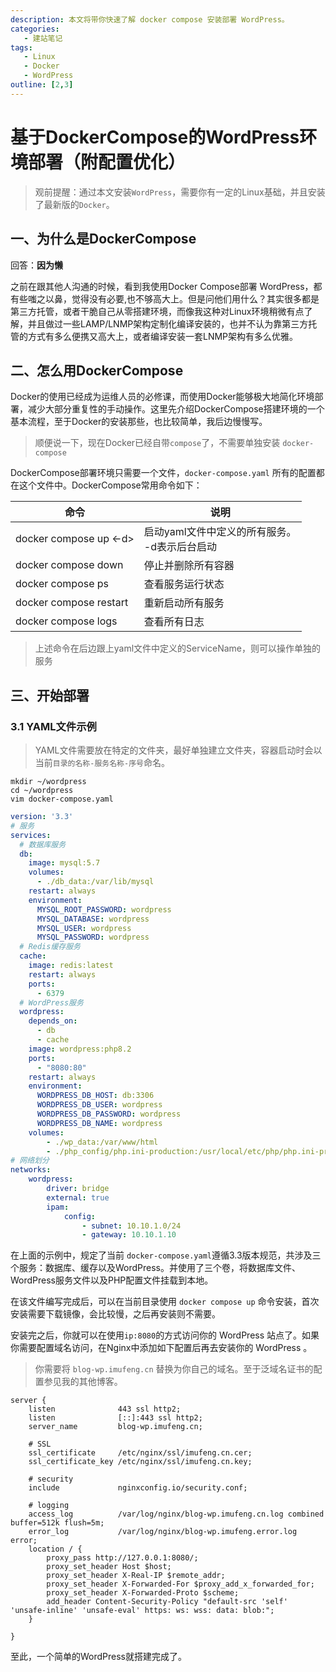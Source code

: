 ```yaml
---
description: 本文将带你快速了解 docker compose 安装部署 WordPress。
categories: 
   - 建站笔记
tags: 
   - Linux
   - Docker
   - WordPress
outline: [2,3]
---
```


# 基于DockerCompose的WordPress环境部署（附配置优化）

> 观前提醒：通过本文安装`WordPress`，需要你有一定的Linux基础，并且安装了最新版的`Docker`。

## 一、为什么是DockerCompose

回答：**因为懒**

之前在跟其他人沟通的时候，看到我使用Docker Compose部署 WordPress，都有些嗤之以鼻，觉得没有必要,也不够高大上。但是问他们用什么？其实很多都是第三方托管，或者干脆自己从零搭建环境，而像我这种对Linux环境稍微有点了解，并且做过一些LAMP/LNMP架构定制化编译安装的，也并不认为靠第三方托管的方式有多么便携又高大上，或者编译安装一套LNMP架构有多么优雅。

## 二、怎么用DockerCompose

Docker的使用已经成为运维人员的必修课，而使用Docker能够极大地简化环境部署，减少大部分重复性的手动操作。这里先介绍DockerCompose搭建环境的一个基本流程，至于Docker的安装那些，也比较简单，我后边慢慢写。

> 顺便说一下，现在Docker已经自带`compose`了，不需要单独安装 `docker-compose`

DockerCompose部署环境只需要一个文件，`docker-compose.yaml` 所有的配置都在这个文件中。DockerCompose常用命令如下：

| 命令                   | 说明                                               |
| ---------------------- | -------------------------------------------------- |
| docker compose up <-d> | 启动yaml文件中定义的所有服务。<br />-d表示后台启动 |
| docker compose down    | 停止并删除所有容器                                 |
| docker compose ps      | 查看服务运行状态                                   |
| docker compose restart | 重新启动所有服务                                   |
| docker compose logs    | 查看所有日志                                       |

> 上述命令在后边跟上yaml文件中定义的ServiceName，则可以操作单独的服务

## 三、开始部署

### 3.1 YAML文件示例

> YAML文件需要放在特定的文件夹，最好单独建立文件夹，容器启动时会以当前`目录的名称-服务名称-序号`命名。

```shell
mkdir ~/wordpress
cd ~/wordpress
vim docker-compose.yaml
```

```yaml
version: '3.3'
# 服务
services:
  # 数据库服务
  db:
    image: mysql:5.7
    volumes:
      - ./db_data:/var/lib/mysql
    restart: always
    environment:
      MYSQL_ROOT_PASSWORD: wordpress
      MYSQL_DATABASE: wordpress
      MYSQL_USER: wordpress
      MYSQL_PASSWORD: wordpress
  # Redis缓存服务
  cache:
    image: redis:latest
    restart: always
    ports:
      - 6379
  # WordPress服务
  wordpress:
    depends_on:
      - db
      - cache
    image: wordpress:php8.2
    ports:
      - "8080:80"
    restart: always
    environment:
      WORDPRESS_DB_HOST: db:3306
      WORDPRESS_DB_USER: wordpress
      WORDPRESS_DB_PASSWORD: wordpress
      WORDPRESS_DB_NAME: wordpress
    volumes:
        - ./wp_data:/var/www/html
        - ./php_config/php.ini-production:/usr/local/etc/php/php.ini-production
# 网络划分
networks:
    wordpress:
        driver: bridge
        external: true
        ipam:
            config:
                - subnet: 10.10.1.0/24
                - gateway: 10.10.1.10
```

在上面的示例中，规定了当前 `docker-compose.yaml`遵循3.3版本规范，共涉及三个服务：数据库、缓存以及WordPress。并使用了三个卷，将数据库文件、WordPress服务文件以及PHP配置文件挂载到本地。

在该文件编写完成后，可以在当前目录使用 `docker compose up` 命令安装，首次安装需要下载镜像，会比较慢，之后再安装则不需要。

安装完之后，你就可以在使用`ip:8080`的方式访问你的 WordPress 站点了。如果你需要配置域名访问，在Nginx中添加如下配置后再去安装你的 WordPress 。

> 你需要将 `blog-wp.imufeng.cn` 替换为你自己的域名。至于泛域名证书的配置参见我的其他博客。

```nginx
server {
    listen              443 ssl http2;
    listen              [::]:443 ssl http2;
    server_name         blog-wp.imufeng.cn;

    # SSL
    ssl_certificate     /etc/nginx/ssl/imufeng.cn.cer;
    ssl_certificate_key /etc/nginx/ssl/imufeng.cn.key;

    # security
    include             nginxconfig.io/security.conf;

    # logging
    access_log          /var/log/nginx/blog-wp.imufeng.cn.log combined buffer=512k flush=5m;
    error_log           /var/log/nginx/blog-wp.imufeng.error.log error;
    location / {
        proxy_pass http://127.0.0.1:8080/;
        proxy_set_header Host $host;
        proxy_set_header X-Real-IP $remote_addr;
        proxy_set_header X-Forwarded-For $proxy_add_x_forwarded_for;
        proxy_set_header X-Forwarded-Proto $scheme;
        add_header Content-Security-Policy "default-src 'self' 'unsafe-inline' 'unsafe-eval' https: ws: wss: data: blob:";
    }

}
```

至此，一个简单的WordPress就搭建完成了。
